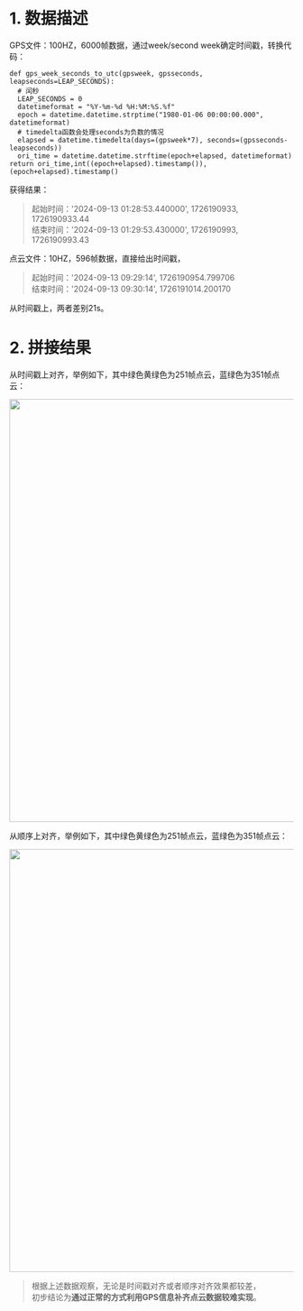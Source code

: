 # 1. 数据描述
GPS文件：100HZ，6000帧数据，通过week/second week确定时间戳，转换代码：

    def gps_week_seconds_to_utc(gpsweek, gpsseconds, leapseconds=LEAP_SECONDS):
      # 闰秒
      LEAP_SECONDS = 0
      datetimeformat = "%Y-%m-%d %H:%M:%S.%f"
      epoch = datetime.datetime.strptime("1980-01-06 00:00:00.000", datetimeformat)
      # timedelta函数会处理seconds为负数的情况
      elapsed = datetime.timedelta(days=(gpsweek*7), seconds=(gpsseconds-leapseconds))
      ori_time = datetime.datetime.strftime(epoch+elapsed, datetimeformat)
    return ori_time,int((epoch+elapsed).timestamp()),(epoch+elapsed).timestamp()

获得结果：
> 起始时间：'2024-09-13 01:28:53.440000', 1726190933, 1726190933.44   
> 结束时间：'2024-09-13 01:29:53.430000', 1726190993, 1726190993.43

点云文件：10HZ，596帧数据，直接给出时间戳，
> 起始时间：'2024-09-13 09:29:14', 1726190954.799706   
> 结束时间：'2024-09-13 09:30:14', 1726191014.200170

从时间戳上，两者差别21s。

# 2. 拼接结果
从时间戳上对齐，举例如下，其中绿色黄绿色为251帧点云，蓝绿色为351帧点云：
<div align=center>
<img src="https://github.com/user-attachments/assets/13f4d5e6-5e94-4d6b-a13a-609bf380e815" width="750px">
</div>

从顺序上对齐，举例如下，其中绿色黄绿色为251帧点云，蓝绿色为351帧点云：
<div align=center>
<img src="https://github.com/user-attachments/assets/92a73344-7483-48e9-bd2f-d6a847a13c96" width="750px">
</div>

> 根据上述数据观察，无论是时间戳对齐或者顺序对齐效果都较差，   
> 初步结论为**通过正常的方式利用GPS信息补齐点云数据较难实现**。

